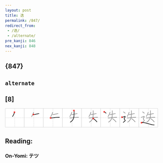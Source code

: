 ```yaml
---
layout: post
title: 迭
permalink: /847/
redirect_from:
 - /迭/
 - /alternate/
pre_kanji: 846
nex_kanji: 848
---
```


## {847}

## `alternate`

## [8]

<div class="stroke"><img src="../images/E8BFAD.png" /></div>

## Reading:

### On-Yomi: テツ
